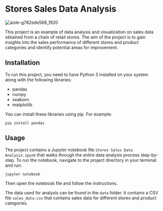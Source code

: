 # Stores Sales Data Analysis



![aisle-g782ede568_1920](https://github.com/PratyushSingh1/Stores-Sales/assets/87380102/72e74afe-b936-469a-8e3f-5abd7197f2ab)






This project is an example of data analysis and visualization on sales data obtained from a chain of retail stores. The aim of the project is to gain insights into the sales performance of different stores and product categories and identify potential areas for improvement.

## Installation

To run this project, you need to have Python 3 installed on your system along with the following libraries:

* pandas
* numpy
* seaborn
* matplotlib

You can install these libraries using pip. For example:

```
pip install pandas
```

## Usage

The project contains a Jupyter notebook file `Stores Sales Data Analysis.ipynb` that walks through the entire data analysis process step-by-step. To run the notebook, navigate to the project directory in your terminal and run:

```
jupyter notebook
```

Then open the notebook file and follow the instructions.

The data used for analysis can be found in the `data` folder. It contains a CSV file `sales_data.csv` that contains sales data for different stores and product categories.
